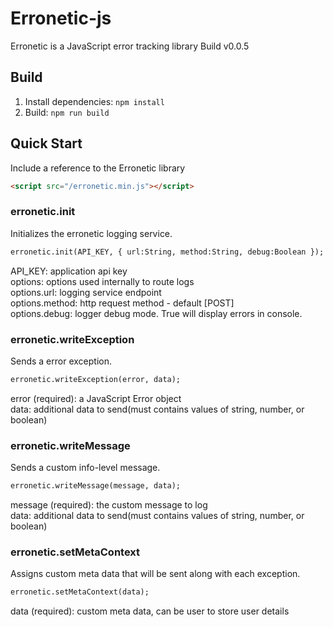 # Erronetic-js
Erronetic is a JavaScript error tracking library
Build v0.0.5

## Build
1. Install dependencies: `npm install`
2. Build: `npm run build`

## Quick Start
Include a reference to the Erronetic library
```html
<script src="/erronetic.min.js"></script>
```


### erronetic.init
Initializes the erronetic logging service.
```html
erronetic.init(API_KEY, { url:String, method:String, debug:Boolean });
```
API_KEY: application api key <br/>
options: options used internally to route logs <br/>
options.url: logging service endpoint <br/>
options.method: http request method - default [POST] <br/>
options.debug: logger debug mode. True will display errors in console.


### erronetic.writeException
Sends a error exception.
```html
erronetic.writeException(error, data);
```
error (required): a JavaScript Error object <br/>
data: additional data to send(must contains values of string, number, or boolean)


### erronetic.writeMessage
Sends a custom info-level message.
```html
erronetic.writeMessage(message, data);
```
message (required): the custom message to log <br/>
data: additional data to send(must contains values of string, number, or boolean)


### erronetic.setMetaContext
Assigns custom meta data that will be sent along with each exception.
```html
erronetic.setMetaContext(data);
```
data (required): custom meta data, can be user to store user details